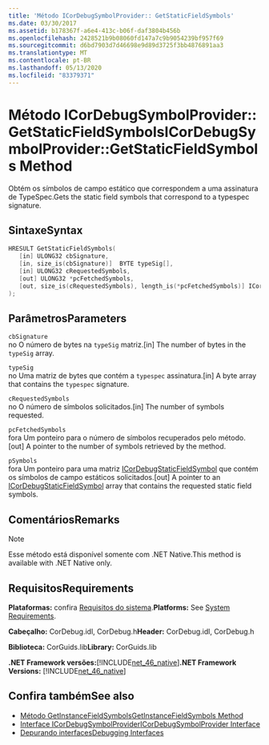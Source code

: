 ```yaml
---
title: 'Método ICorDebugSymbolProvider:: GetStaticFieldSymbols'
ms.date: 03/30/2017
ms.assetid: b178367f-a6e4-413c-b06f-daf3804b456b
ms.openlocfilehash: 2428521b9b08060fd147a7c9b9054239bf957f69
ms.sourcegitcommit: d6bd7903d7d46698e9d89d3725f3bb4876891aa3
ms.translationtype: MT
ms.contentlocale: pt-BR
ms.lasthandoff: 05/13/2020
ms.locfileid: "83379371"
---
```

# <a name="icordebugsymbolprovidergetstaticfieldsymbols-method"></a><span data-ttu-id="9a26b-102">Método ICorDebugSymbolProvider:: GetStaticFieldSymbols</span><span class="sxs-lookup"><span data-stu-id="9a26b-102">ICorDebugSymbolProvider::GetStaticFieldSymbols Method</span></span>
<span data-ttu-id="9a26b-103">Obtém os símbolos de campo estático que correspondem a uma assinatura de TypeSpec.</span><span class="sxs-lookup"><span data-stu-id="9a26b-103">Gets the static field symbols that correspond to a typespec signature.</span></span>  
  
## <a name="syntax"></a><span data-ttu-id="9a26b-104">Sintaxe</span><span class="sxs-lookup"><span data-stu-id="9a26b-104">Syntax</span></span>  
  
```cpp  
HRESULT GetStaticFieldSymbols(  
   [in] ULONG32 cbSignature,  
   [in, size_is(cbSignature)]  BYTE typeSig[],  
   [in] ULONG32 cRequestedSymbols,  
   [out] ULONG32 *pcFetchedSymbols,  
   [out, size_is(cRequestedSymbols), length_is(*pcFetchedSymbols)] ICorDebugStaticFieldSymbol *pSymbols[]  
);  
```  
  
## <a name="parameters"></a><span data-ttu-id="9a26b-105">Parâmetros</span><span class="sxs-lookup"><span data-stu-id="9a26b-105">Parameters</span></span>  
 `cbSignature`  
 <span data-ttu-id="9a26b-106">no O número de bytes na `typeSig` matriz.</span><span class="sxs-lookup"><span data-stu-id="9a26b-106">[in] The number of bytes in the `typeSig` array.</span></span>  
  
 `typeSig`  
 <span data-ttu-id="9a26b-107">no Uma matriz de bytes que contém a `typespec` assinatura.</span><span class="sxs-lookup"><span data-stu-id="9a26b-107">[in] A byte array that contains the `typespec` signature.</span></span>  
  
 `cRequestedSymbols`  
 <span data-ttu-id="9a26b-108">no O número de símbolos solicitados.</span><span class="sxs-lookup"><span data-stu-id="9a26b-108">[in] The number of symbols requested.</span></span>  
  
 `pcFetchedSymbols`  
 <span data-ttu-id="9a26b-109">fora Um ponteiro para o número de símbolos recuperados pelo método.</span><span class="sxs-lookup"><span data-stu-id="9a26b-109">[out] A pointer to the number of symbols retrieved by the method.</span></span>  
  
 `pSymbols`  
 <span data-ttu-id="9a26b-110">fora Um ponteiro para uma matriz [ICorDebugStaticFieldSymbol](icordebugstaticfieldsymbol-interface.md) que contém os símbolos de campo estáticos solicitados.</span><span class="sxs-lookup"><span data-stu-id="9a26b-110">[out] A pointer to an [ICorDebugStaticFieldSymbol](icordebugstaticfieldsymbol-interface.md) array that contains the requested static field symbols.</span></span>  
  
## <a name="remarks"></a><span data-ttu-id="9a26b-111">Comentários</span><span class="sxs-lookup"><span data-stu-id="9a26b-111">Remarks</span></span>  
  
> [!NOTE]
> <span data-ttu-id="9a26b-112">Esse método está disponível somente com .NET Native.</span><span class="sxs-lookup"><span data-stu-id="9a26b-112">This method is available with .NET Native only.</span></span>  
  
## <a name="requirements"></a><span data-ttu-id="9a26b-113">Requisitos</span><span class="sxs-lookup"><span data-stu-id="9a26b-113">Requirements</span></span>  
 <span data-ttu-id="9a26b-114">**Plataformas:** confira [Requisitos do sistema](../../get-started/system-requirements.md).</span><span class="sxs-lookup"><span data-stu-id="9a26b-114">**Platforms:** See [System Requirements](../../get-started/system-requirements.md).</span></span>  
  
 <span data-ttu-id="9a26b-115">**Cabeçalho:** CorDebug.idl, CorDebug.h</span><span class="sxs-lookup"><span data-stu-id="9a26b-115">**Header:** CorDebug.idl, CorDebug.h</span></span>  
  
 <span data-ttu-id="9a26b-116">**Biblioteca:** CorGuids.lib</span><span class="sxs-lookup"><span data-stu-id="9a26b-116">**Library:** CorGuids.lib</span></span>  
  
 <span data-ttu-id="9a26b-117">**.NET Framework versões:**[!INCLUDE[net_46_native](../../../../includes/net-46-native-md.md)]</span><span class="sxs-lookup"><span data-stu-id="9a26b-117">**.NET Framework Versions:** [!INCLUDE[net_46_native](../../../../includes/net-46-native-md.md)]</span></span>  
  
## <a name="see-also"></a><span data-ttu-id="9a26b-118">Confira também</span><span class="sxs-lookup"><span data-stu-id="9a26b-118">See also</span></span>

- [<span data-ttu-id="9a26b-119">Método GetInstanceFieldSymbols</span><span class="sxs-lookup"><span data-stu-id="9a26b-119">GetInstanceFieldSymbols Method</span></span>](icordebugsymbolprovider-getinstancefieldsymbols-method.md)
- [<span data-ttu-id="9a26b-120">Interface ICorDebugSymbolProvider</span><span class="sxs-lookup"><span data-stu-id="9a26b-120">ICorDebugSymbolProvider Interface</span></span>](icordebugsymbolprovider-interface.md)
- [<span data-ttu-id="9a26b-121">Depurando interfaces</span><span class="sxs-lookup"><span data-stu-id="9a26b-121">Debugging Interfaces</span></span>](debugging-interfaces.md)
